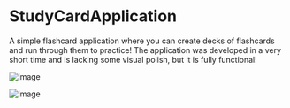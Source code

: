 # StudyCardApplication

A simple flashcard application where you can create decks of flashcards and run through them to practice! The application was developed in a very short time and is lacking some visual polish, but it is fully functional!

![image](https://user-images.githubusercontent.com/131958687/234818654-61ca121e-c861-46dd-9e88-f7012a0cc06b.png)

![image](https://user-images.githubusercontent.com/131958687/234818740-cc94e48c-28e0-49f2-b20e-083786dbb8a3.png)
